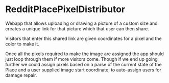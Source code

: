 # RedditPlacePixelDistributor

Webapp that allows uploading or drawing a picture of a custom size and creates a unique link for that picture which that user can then share.

Visitors that enter this shared link are given coordinates for a pixel and the color to make it. 

Once all the pixels required to make the image are assigned the app should just loop through them if more visitors come. Though if we end up going further we could assign pixels based on a parse of the current state of the Place and a user supplied image start coordinate, to auto-assign users for damage repair.

